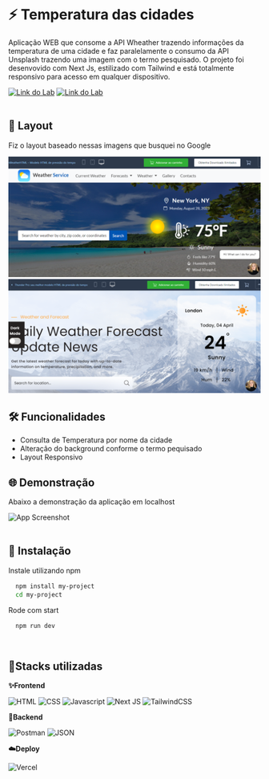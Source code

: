 # ⚡️ Temperatura das cidades

Aplicação WEB que consome a API Wheather trazendo informações da temperatura de uma cidade e faz paralelamente o consumo da API Unsplash trazendo uma imagem com o termo pesquisado. O projeto foi desenvovido com Next Js, estilizado com Tailwind e está totalmente responsivo para acesso em qualquer dispositivo.

[![Link do Lab](https://img.shields.io/badge/▶-000?style=for-the-badge&logo=movie&logoColor=E94D5F)](https://projeto-app-tempo.vercel.app/)
[![Link do Lab](https://img.shields.io/badge/Acesse%20o%20Projeto%20na%20Web-F4181C?style=for-the-badge)](https://projeto-app-tempo.vercel.app/)
<br/><br/>

## 🎯 Layout

Fiz o layout baseado nessas imagens que busquei no Google

![App Referencia 1](https://raw.githubusercontent.com/fabianosantos79/projeto-app-tempo/main/public/referencia1.png)
![App Referencia 2](https://raw.githubusercontent.com/fabianosantos79/projeto-app-tempo/main/public/referencia2.png)
<br/>

## 🛠 Funcionalidades

- Consulta de Temperatura por nome da cidade
- Alteração do background conforme o termo pequisado
- Layout Responsivo

## 🌐 Demonstração

Abaixo a demonstração da aplicação em localhost

![App Screenshot](https://raw.githubusercontent.com/fabianosantos79/projeto-app-tempo/main/public/tempo_nas_cidades.gif)
<br/><br/>

## 🚀 Instalação

Instale utilizando npm

```bash
  npm install my-project
  cd my-project
```

Rode com start

```bash
  npm run dev
```

<br/>

## 🔗Stacks utilizadas

**✨Frontend**

![HTML](https://img.shields.io/badge/HTML5-E34F26?style=for-the-badge&logo=html5&logoColor=white) ![CSS](https://img.shields.io/badge/CSS3-1572B6?style=for-the-badge&logo=css3&logoColor=white) ![Javascript](https://img.shields.io/badge/JavaScript-323330?style=for-the-badge&logo=javascript&logoColor=F7DF1E) ![Next JS](https://img.shields.io/badge/Next-black?style=for-the-badge&logo=next.js&logoColor=white) ![TailwindCSS](https://img.shields.io/badge/tailwindcss-%2338B2AC.svg?style=for-the-badge&logo=tailwind-css&logoColor=white)
<br/>

**🔨Backend**

![Postman](https://img.shields.io/badge/Postman-FF6C37?style=for-the-badge&logo=Postman&logoColor=white) ![JSON](https://img.shields.io/badge/json-5E5C5C?style=for-the-badge&logo=json&logoColor=white)
<br/>

**☁️Deploy**

![Vercel](https://img.shields.io/badge/vercel-%23000000.svg?style=for-the-badge&logo=vercel&logoColor=white)
